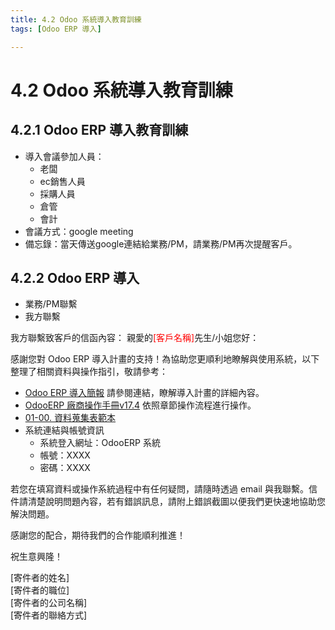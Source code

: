 ```yaml
---
title: 4.2 Odoo 系統導入教育訓練
tags: [Odoo ERP 導入]

---
```


# 4.2 Odoo 系統導入教育訓練
## 4.2.1 Odoo ERP 導入教育訓練
*  導入會議參加人員：
	* 老闆
	* ec銷售人員
	* 採購人員
	* 倉管
	* 會計
* 會議方式：google meeting
* 備忘錄：當天傳送google連結給業務/PM，請業務/PM再次提醒客戶。

## 4.2.2 Odoo ERP 導入
*  業務/PM聯繫
*  我方聯繫

我方聯繫致客戶的信函內容：
親愛的<span style="color:red;">[客戶名稱]</span>先生/小姐您好：


感謝您對 Odoo ERP 導入計畫的支持！為協助您更順利地瞭解與使用系統，以下整理了相關資料與操作指引，敬請參考：

* [Odoo ERP 導入簡報](https://docs.google.com/presentation/d/1GK7M_rxgh4D5FrGNJhriZvoR53CiUYJRenyLGKSsY5g/edit#slide=id.g32a6f5c3cfd_0_133)
請參閱連結，瞭解導入計畫的詳細內容。
* [OdooERP 廠商操作手冊v17.4](https://hackmd.io/@BonnieNote/r11JUCnyJg)
依照章節操作流程進行操作。
* [01-00. 資料蒐集表範本](https://docs.google.com/spreadsheets/d/1TUET4cQr7ZMKk0l8T0whiYvaPFzDOJP9ZX7fk0LrTLQ/edit?usp=drive_link)
* 系統連結與帳號資訊
	* 系統登入網址：OdooERP 系統
	* 帳號：XXXX
	* 密碼：XXXX


若您在填寫資料或操作系統過程中有任何疑問，請隨時透過 email 與我聯繫。信件請清楚說明問題內容，若有錯誤訊息，請附上錯誤截圖以便我們更快速地協助您解決問題。

感謝您的配合，期待我們的合作能順利推進！

祝生意興隆！

[寄件者的姓名]  
[寄件者的職位]  
[寄件者的公司名稱]  
[寄件者的聯絡方式]